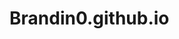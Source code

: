 # Brandin0.github.io
<!--This is a school project feel free to use whatever code or image you want :)-->